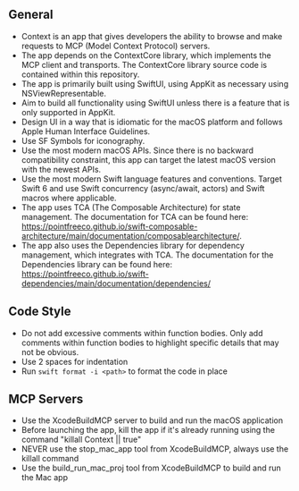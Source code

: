 ## General

- Context is an app that gives developers the ability to browse and make requests to MCP (Model Context Protocol) servers.
- The app depends on the ContextCore library, which implements the MCP client and transports. The ContextCore library source code is contained within this repository.
- The app is primarily built using SwiftUI, using AppKit as necessary using NSViewRepresentable.
- Aim to build all functionality using SwiftUI unless there is a feature that is only supported in AppKit.
- Design UI in a way that is idiomatic for the macOS platform and follows Apple Human Interface Guidelines.
- Use SF Symbols for iconography.
- Use the most modern macOS APIs. Since there is no backward compatibility constraint, this app can target the latest macOS version with the newest APIs.
- Use the most modern Swift language features and conventions. Target Swift 6 and use Swift concurrency (async/await, actors) and Swift macros where applicable.
- The app uses TCA (The Composable Architecture) for state management. The documentation for TCA can be found here: https://pointfreeco.github.io/swift-composable-architecture/main/documentation/composablearchitecture/.
- The app also uses the Dependencies library for dependency management, which integrates with TCA. The documentation for the Dependencies library can be found here: https://pointfreeco.github.io/swift-dependencies/main/documentation/dependencies/

## Code Style

- Do not add excessive comments within function bodies. Only add comments within function bodies to highlight specific details that may not be obvious.
- Use 2 spaces for indentation
- Run `swift format -i <path>` to format the code in place

## MCP Servers

- Use the XcodeBuildMCP server to build and run the macOS application
- Before launching the app, kill the app if it's already running using the command "killall Context || true"
- NEVER use the stop_mac_app tool from XcodeBuildMCP, always use the killall command
- Use the build_run_mac_proj tool from XcodeBuildMCP to build and run the Mac app
